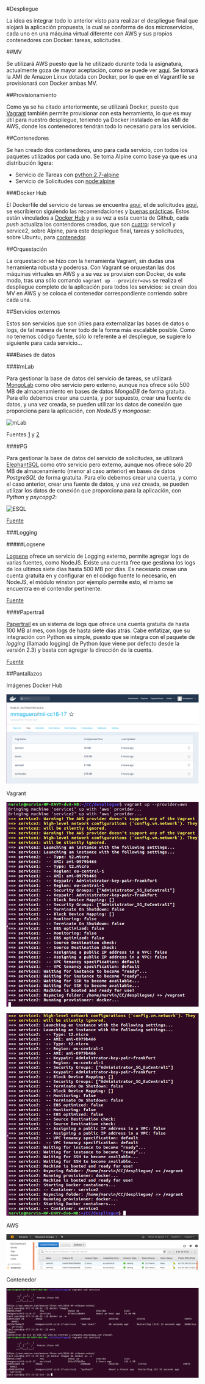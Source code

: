 #Despliegue

La idea es integrar todo lo anterior visto para realizar el despliegue final que alojará la aplicación propuesta, la cual se conforma de dos microservicios, cada uno en una máquina virtual diferente con AWS y sus propios contenedores con Docker: tareas, solicitudes. 

##MV

Se utilizará AWS puesto que la he utilizado durante toda la asignatura, actualmente goza de mayor aceptación, como se puede ver [aquí](https://aws.amazon.com/es/resources/gartner-2016-mq-learn-more/). Se tomará la AMI de Amazon Linux dotada con Docker, por lo que en el Vagrantfile se provisionará con Docker ambas MV.

##Provisionamiento

Como ya se ha citado anteriormente, se utilizará Docker, puesto que [Vagrant](https://www.vagrantup.com/docs/provisioning/docker.html) también permite provisionar con esta herramienta, lo que es muy útil para nuestro despliegue, teniendo ya Docker instalado en las AMI de AWS, donde los contenedores tendrán todo lo necesario para los servicios. 

##Contenedores

Se han creado dos contenedores, uno para cada servicio, con todos los paquetes utilizados por cada uno. Se toma Alpine como base ya que es una distribución ligera:

+ Servicio de Tareas con [python:2.7-alpine](https://hub.docker.com/_/python/)
+ Servicio de Solicitudes con [node:alpine](https://hub.docker.com/_/node/)

###Docker Hub

El Dockerfile del servicio de tareas se encuentra [aquí](1), el de solicitudes [aquí](2), se escribieron siguiendo las recomendaciones y [buenas prácticas](https://docs.docker.com/engine/userguide/eng-image/dockerfile_best-practices/). Estos están vinculados a [Docker Hub](https://hub.docker.com/r/mmaguero/mii-cc16-17/) y a su vez a esta cuenta de Github, cada *push* actualiza los contendores creados, que son [cuatro](https://hub.docker.com/r/mmaguero/mii-cc16-17/tags/): service1 y service2, sobre Alpine, para este despliegue final, tareas y solicitudes, sobre Ubuntu, para [contenedor](contenedor).

##Orquestación

La orquestación se hizo con la herramienta Vagrant, sin dudas una herramienta robusta y poderosa. Con Vagrant se orquestan las dos máquinas virtuales en AWS y a su vez se provision con Docker, de este modo, tras una sólo comando `vagrant up --provider=aws` se realiza el despliegue completo de la aplicación para todos los servicios: se crean dos MV en AWS y se coloca el contenedor correspondiente corriendo sobre cada una.

##Servicios externos

Estos son servicios que son útiles para externalizar las bases de datos o logs, de tal manera de tener todo de la forma más escalable posible. Como no tenemos código fuente, sólo lo referente a el despliegue, se sugiere lo siguiente para cada servicio...

###Bases de datos

####mLab

Para gestionar la base de datos del servicio de tareas, se utilizará [MongoLab](https://mlab.com/) como otro servicio pero externo, aunque nos ofrece sólo 500 MB de almacenamiento en bases de datos *MongoDB* de forma gratuita. Para ello debemos crear una cuenta, y por supuesto, crear una fuente de datos, y una vez creada, se pueden utilizar los datos de conexión que proporciona para la aplicación, con *NodeJS* y *mongoose*:

![mLab](http://www.prowebmerida.com/file/2016/08/crear-usuario-en-mLab.jpg)

Fuentes [1](http://www.prowebmerida.com/migrar-parse-a-mlab/) y [2](http://wikis.fdi.ucm.es/ABD/Tutorial_MongoDB_DBaaS)

####PG

Para gestionar la base de datos del servicio de solicitudes, se utilizará [ElephantSQL](https://www.elephantsql.com/plans.html) como otro servicio pero externo, aunque nos ofrece sólo 20 MB de almacenamiento (menor al caso anterior) en bases de datos *PostgreSQL* de forma gratuita. Para ello debemos crear una cuenta, y como el caso anterior, crear una fuente de datos, y una vez creada, se pueden utilizar los datos de conexión que proporciona para la aplicación, con *Python* y *psycopg2*:

![ESQL](http://www.dbi-services.com/images/easyblog_images/153/pgcloud3.png)

[Fuente](http://blog.dbi-services.com/a-free-postgresql-cloud-database/)

###Logging

#####Logsene

[Logsene](https://sematext.com/logsene/) ofrece un servicio de Logging externo, permite agregar logs de varias fuentes, como NodeJS. Existe una cuenta free que gestiona los logs de los ultimos siete días hasta 500 MB por días. Es necesario creae una cuenta gratuita en y configurar en el código fuente lo necesario, en NodeJS, el módulo winston por ejemplo permite esto, el mismo se encuentra en el contendor pertinente.

[Fuente](https://sematext.com/logsene/)

####Papertrail

[Papertrail](https://papertrailapp.com/) es un sistema de logs que ofrece una cuenta gratuita de hasta 100 MB al mes, con logs de hasta siete días atrás. Cabe enfatizar, que su integración con Python es simple, puesto que se integra con el paquete de *logging* (llamado logging) de Python (que viene por defecto desde la versión 2.3) y basta con agregar la dirección de la cuenta.

[Fuente](http://help.papertrailapp.com/kb/configuration/configuring-centralized-logging-from-python-apps/)

##Pantallazos

Imágenes Docker Hub

![1](https://github.com/mmaguero/Ejercicios-CC16-17-MII/blob/master/imgs/hitos/5/5.png)

Vagrant

![2](https://github.com/mmaguero/Ejercicios-CC16-17-MII/blob/master/imgs/hitos/5/1.png)

![3](https://github.com/mmaguero/Ejercicios-CC16-17-MII/blob/master/imgs/hitos/5/2.png)

AWS

![4](https://github.com/mmaguero/Ejercicios-CC16-17-MII/blob/master/imgs/hitos/5/4.png)

Contenedor

![5](https://github.com/mmaguero/Ejercicios-CC16-17-MII/blob/master/imgs/hitos/5/3.png)



